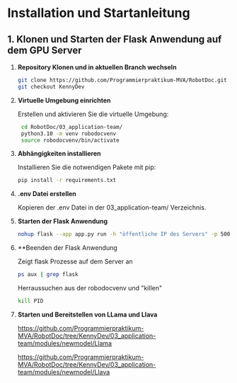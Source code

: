
# Installation und Startanleitung

## 1. Klonen und Starten der Flask Anwendung auf dem GPU Server


1. **Repository Klonen und in aktuellen Branch wechseln**


   ```bash
   git clone https://github.com/Programmierpraktikum-MVA/RobotDoc.git
   git checkout KennyDev
   ```

2. **Virtuelle Umgebung einrichten**

   Erstellen und aktivieren Sie die virtuelle Umgebung:

   ```bash
	cd RobotDoc/03_application-team/
	python3.10 -m venv robodocvenv
	source robodocvenv/bin/activate
   ```

3. **Abhängigkeiten installieren**

   Installieren Sie die notwendigen Pakete mit pip:

   ```bash
   pip install -r requirements.txt
   ```

4. **.env Datei erstellen**

   Kopieren der .env Datei in der 03_application-team/ Verzeichnis.


5. **Starten der Flask Anwendung**

	```bash
	nohup flask --app app.py run -h "öffentliche IP des Servers" -p 5005 &
	```

6. **Beenden der Flask Anwendung

	Zeigt flask Prozesse auf dem Server an
	```bash
	ps aux | grep flask
	```
	Herraussuchen aus der robodocvenv und "killen"
	```bash
	kill PID 
	```

7. **Starten und Bereitstellen von LLama und Llava**
    	
	https://github.com/Programmierpraktikum-MVA/RobotDoc/tree/KennyDev/03_application-team/modules/newmodel/Llama

	https://github.com/Programmierpraktikum-MVA/RobotDoc/tree/KennyDev/03_application-team/modules/newmodel/Llava
